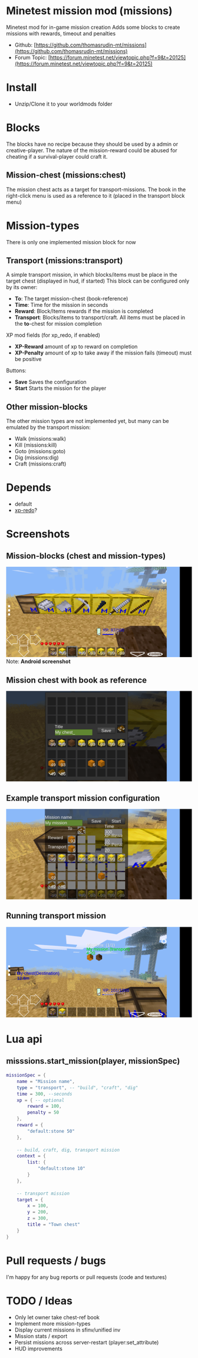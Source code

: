 Minetest mission mod (missions)
======

Minetest mod for in-game mission creation
Adds some blocks to create missions with rewards, timeout and penalties

* Github: [https://github.com/thomasrudin-mt/missions](https://github.com/thomasrudin-mt/missions)
* Forum Topic: [https://forum.minetest.net/viewtopic.php?f=9&t=20125](https://forum.minetest.net/viewtopic.php?f=9&t=20125)

# Install

* Unzip/Clone it to your worldmods folder

# Blocks

The blocks have no recipe because they should be used by a admin or creative-player.
The nature of the mission-reward could be abused for cheating if a survival-player could craft it.

## Mission-chest (missions:chest)

The mission chest acts as a target for transport-missions. The book in the right-click menu is used as a reference to it (placed in the transport block menu)

# Mission-types

There is only one implemented mission block for now

## Transport (missions:transport)

A simple transport mission, in which blocks/items must be place in the target chest (displayed in hud, if started)
This block can be configured only by its owner:

* **To**: The target mission-chest (book-reference)
* **Time**: Time for the mission in seconds
* **Reward**: Block/Items rewards if the mission is completed
* **Transport**: Blocks/items to transport/craft. All items must be placed in the **to**-chest for mission completion

XP mod fields (for xp_redo, if enabled)

* **XP-Reward** amount of xp to reward on completion
* **XP-Penalty** amount of xp to take away if the mission fails (timeout) must be positive

Buttons:

* **Save** Saves the configuration
* **Start** Starts the mission for the player

## Other mission-blocks

The other mission types are not implemented yet, but many can be emulated by the transport mission:
* Walk (missions:walk)
* Kill (missions:kill)
* Goto (missions:goto)
* Dig (missions:dig)
* Craft (missions:craft)

# Depends

* default
* [xp-redo](https://github.com/thomasrudin-mt/xp_redo)?

# Screenshots

## Mission-blocks (chest and mission-types)
![](screenshots/Minetest_2018-05-17-09-18-20.png?raw=true)
Note: **Android screenshot**

## Mission chest with book as reference
![](screenshots/Minetest_2018-05-17-09-18-38.png?raw=true)

## Example transport mission configuration
![](screenshots/Minetest_2018-05-17-09-18-49.png?raw=true)

## Running transport mission
![](screenshots/Minetest_2018-05-17-10-28-35.png?raw=true)

# Lua api

## misssions.start_mission(player, missionSpec)

```lua
missionSpec = {
	name = "Mission name",
	type = "transport", -- "build", "craft", "dig"
	time = 300, --seconds
	xp = { -- optional
		reward = 100,
		penalty = 50
	},
	reward = {
		"default:stone 50"
	},

	-- build, craft, dig, transport mission
	context = {
		list: {
			"default:stone 10"
		}
	},

	-- transport mission
	target = {
		x = 100,
		y = 200,
		z = 300,
		title = "Town chest"
	}
}
```

# Pull requests / bugs

I'm happy for any bug reports or pull requests (code and textures)

# TODO / Ideas

* Only let owner take chest-ref book
* Implement more mission-types
* Display current missions in sfinv/unified inv
* Mission stats / export
* Persist missions across server-restart (player:set_attribute)
* HUD improvements
